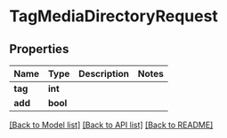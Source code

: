 # TagMediaDirectoryRequest


## Properties

Name | Type | Description | Notes
------------ | ------------- | ------------- | -------------
**tag** | **int** |  | 
**add** | **bool** |  | 

[[Back to Model list]](../#documentation-for-models) [[Back to API list]](../#documentation-for-api-endpoints) [[Back to README]](../)


